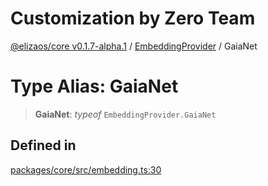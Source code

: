 # Customization by Zero Team

[@elizaos/core v0.1.7-alpha.1](../../../index.md) / [EmbeddingProvider](../index.md) / GaiaNet

# Type Alias: GaiaNet

> **GaiaNet**: *typeof* `EmbeddingProvider.GaiaNet`

## Defined in

[packages/core/src/embedding.ts:30](https://github.com/elizaOS/eliza/blob/main/packages/core/src/embedding.ts#L30)
